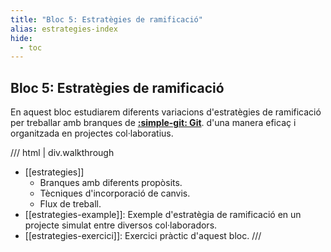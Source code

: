 ```yaml
---
title: "Bloc 5: Estratègies de ramificació"
alias: estrategies-index
hide:
  - toc
---
```


## Bloc 5: Estratègies de ramificació
En aquest bloc estudiarem diferents variacions
d'estratègies de ramificació per treballar
amb branques de [__:simple-git: Git__][git].
d'una manera eficaç i organitzada en
projectes col·laboratius.

[git]: https://git-scm.com/

/// html | div.walkthrough
- [[estrategies]]
    - Branques amb diferents propòsits.
    - Tècniques d'incorporació de canvis.
    - Flux de treball.
- [[estrategies-example]]: Exemple d'estratègia de ramificació
    en un projecte simulat entre diversos col·laboradors.
- [[estrategies-exercici]]: Exercici pràctic d'aquest bloc.
///
